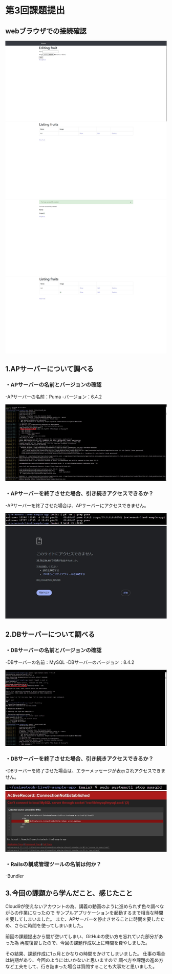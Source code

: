 # 第3回課題提出

## webブラウザでの接続確認

![E fruit](image/Editing_fruit.jpg)
![L fruit](image/Listing_fuits.jpg)
![N fruit](image/New_fruit.jpg)
![L fruit(2)](image/Listing_fuits(2).jpg)

## 1.APサーバーについて調べる

### ・APサーバーの名前とバージョンの確認
-APサーバーの名前：Puma
-バージョン：6.4.2

![APサーバー](image/puma_version.jpg)

### ・APサーバーを終了させた場合、引き続きアクセスできるか？
-APサーバーを終了させた場合は、APサーバーにアクセスできません。

![AP停止](image/AP_stop.jpg)
![APアクセス](image/AP_akusesu.jpg)

## 2.DBサーバーについて調べる

### ・DBサーバーの名前とバージョンの確認
-DBサーバーの名前：MySQL
-DBサーバーのバージョン：8.4.2

![DBサーバー](image/MySQL_version.jpg)

### ・DBサーバーを終了させた場合、引き続きアクセスできるか？
-DBサーバーを終了させた場合は、エラーメッセージが表示されアクセスできません。

![DB停止](image/DB_stop.jpg)
![DBアクセス](image/DB_akusesu.jpg)

### ・Railsの構成管理ツールの名前は何か？
-Bundler


## 3.今回の課題から学んだこと、感じたこと
 Cloud9が使えないアカウントの為、講義の動画のように進められず色々調べながらの作業になったので
サンプルアプリケーションを起動するまで相当な時間を要してしまいました。
また、APサーバーを停止させることに時間を要したため、さらに時間を使ってしまいました。

 前回の課題提出から間が空いてしまい、GitHubの使い方を忘れていた部分があった為
再度復習したので、今回の課題作成以上に時間を費やしました。

その結果、課題作成に1ヵ月とかなりの時間をかけてしまいました。
仕事の場合は納期があり、今回のようにはいかないと思いますので
調べ方や課題の進め方など工夫をして、行き詰まった場合は質問することも大事だと思いました。

